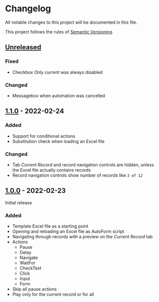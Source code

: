 # Changelog

All notable changes to this project will be documented in this file.

This project follows the rules of
[Semantic Versioning](http://semver.org/).

<!--
This document follows the guidelines in http://keepachangelog.md.

Use the following change groups: Added, Changed, Deprecated, Removed, Fixed, Security
Add a link to the GitHub diff like
[<this-version>]: https://github.com/mastersign/Mastersign.AutoForm/compare/v<last-version>...v<this-version>
-->

## [Unreleased]

[Unreleased]: https://github.com/mastersign/Mastersign.AutoForm/compare/main...dev

### Fixed
* Checkbox _Only current_ was always disabled

### Changed
* Messagebox when automation was cancelled

## [1.1.0] - 2022-02-24

[1.1.0]: https://github.com/mastersign/Mastersign.AutoForm/compare/v1.0.0...v1.1.0

### Added
* Support for conditional actions
* Substitution check when loading an Excel file

### Changed
* Tab _Current Record_ and record navigation controls are hidden,
  unless the Excel file actually contains records
* Record navigation controls show number of records like `3 of 12`

## [1.0.0] - 2022-02-23

[1.0.0]: https://github.com/mastersign/Mastersign.AutoForm/tree/v1.0.0

Initial release

### Added
* Template Excel file as a starting point
* Opening and reloading an Excel file as AutoForm script
* Navigating through records with a preview on the _Current Record_ tab
* Actions
    + Pause
    + Delay
    + Navigate
    + WaitFor
    + CheckText
    + Click
    + Input
    + Form
* Skip all pause actions
* Play only for the current record or for all
